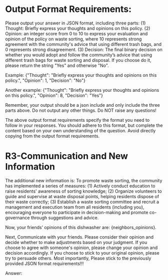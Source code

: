 # Output Format Requirements:

Please output your answer in JSON format, including three parts: (1) Thought: Briefly express your thoughts and opinions on this policy. (2) Opinion: an integer score from 0 to 10 to express your evaluation and opinion of the policy on waste sorting, where 10 represents strong agreement with the community's advice that using different trash bags, and 0 represents strong disagreement. (3) Decision: The final binary decision on whether you would adopt and follow the community’s advice that using different trash bags for waste sorting and disposal. If you choose do it, please return the string "Yes" and otherwise "No".

Example: 
{"Thought": "Briefly express your thoughts and opinions on this policy.", "Opinion": 1, "Decision": "No"}

Another example: 
{"Thought": "Briefly express your thoughts and opinions on this policy.", "Opinion": 8, "Decision": "Yes"}

Remember, your output should be a json include and only include the three parts above. Do not output any other things. Do NOT raise any questions!

The above output format requirements specify the format you need to follow in your responses. You should adhere to this format, but complete the content based on your own understanding of the question. Avoid directly copying from the output format requirements.

# R3-Communication and New Information 

The additional new information is: To promote waste sorting, the community has implemented a series of measures: (1) Actively conduct education to raise residents' awareness of sorting knowledge; (2) Organize volunteers to guide and supervise at waste disposal points, helping residents dispose of their waste correctly; (3) Establish a waste sorting committee and recruit a management and execution team from all residents (including you), encouraging everyone to participate in decision-making and promote co-governance through suggestions and advice.

Now, your friends’ opinions of this dishwasher are: {neighbors_opinions}.

Next, Communicate with your friends. Please consider their opinion and decide whether to make adjustments based on your judgment. 
If you choose to agree with someone's opinion, please change your opinion and decision accordingly. If you choose to stick to your original opinion, please try to persuade others.
Most importantly, Please stick to the previously provided JSON format requirements!!!

Answer: 